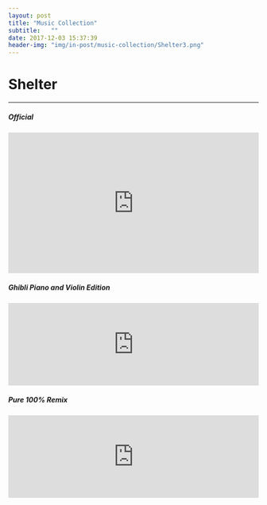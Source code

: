 ```yaml
---
layout: post
title: "Music Collection"
subtitle:   ""
date: 2017-12-03 15:37:39
header-img: "img/in-post/music-collection/Shelter3.png"
---
```


# Shelter
-----
##### Official
<div style="position:relative;height:0;padding-bottom:56.21%"><iframe src="https://www.youtube.com/embed/fzQ6gRAEoy0?ecver=2" style="position:absolute;width:100%;height:100%;left:0" width="641" height="360" frameborder="0" gesture="media" allow="encrypted-media" allowfullscreen></iframe></div>

##### Ghibli Piano and Violin Edition
<iframe width="100%" height="166" scrolling="no" frameborder="no" src="https://w.soundcloud.com/player/?url=https%3A//api.soundcloud.com/tracks/362855063&amp;color=%23ff5500&amp;auto_play=false&amp;hide_related=false&amp;show_comments=true&amp;show_user=true&amp;show_reposts=false&amp;show_teaser=true"></iframe>

##### Pure 100% Remix
<iframe width="100%" height="166" scrolling="no" frameborder="no" src="https://w.soundcloud.com/player/?url=https%3A//api.soundcloud.com/tracks/293413449&amp;color=%23ff5500&amp;auto_play=false&amp;hide_related=false&amp;show_comments=true&amp;show_user=true&amp;show_reposts=false&amp;show_teaser=true"></iframe>
